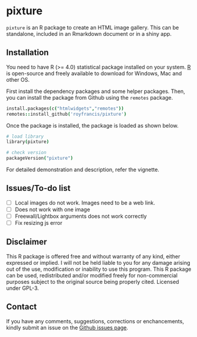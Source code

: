 # pixture

`pixture` is an R package to create an HTML image gallery. This can be standalone, included in an Rmarkdown document or in a shiny app.

## Installation  

You need to have R (>= 4.0) statistical package installed on your system. [R](https://www.r-project.org/) is open-source and freely available to download for Windows, Mac and other OS.

First install the dependency packages and some helper packages. Then, you can install the package from Github using the `remotes` package. 

```coffee
install.packages(c("htmlwidgets","remotes"))
remotes::install_github('royfrancis/pixture')
```

Once the package is installed, the package is loaded as shown below.

```coffee
# load library
library(pixture)

# check version
packageVersion("pixture")
```

For detailed demonstration and description, refer the vignette.

## Issues/To-do list

- [ ] Local images do not work. Images need to be a web link.
- [ ] Does not work with one image
- [ ] Freewall/Lightbox arguments does not work correctly
- [ ] Fix resizing js error

## Disclaimer

This R package is offered free and without warranty of any kind, either expressed or implied. I will not be held liable to you for any damage arising out of the use, modification or inability to use this program. This R package can be used, redistributed and/or modified freely for non-commercial purposes subject to the original source being properly cited. Licensed under GPL-3.

## Contact

If you have any comments, suggestions, corrections or enchancements, kindly submit an issue on the [Github issues page](https://github.com/royfrancis/pixture/issues).
